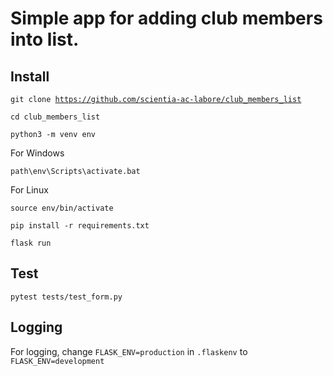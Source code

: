 <h1>Simple app for adding club members into list.</h1>

<h2>Install</h2>

<code>git clone https://github.com/scientia-ac-labore/club_members_list</code>

<code>cd club_members_list</code>

<code>python3 -m venv env</code>

For Windows

<code>path\env\Scripts\activate.bat</code>
  
For Linux
  
<code>source env/bin/activate</code>

<code>pip install -r requirements.txt</code>

<code>flask run</code>

<h2>Test</h2>

<code>pytest tests/test_form.py</code>

<h2>Logging</h2>

For logging, change <code>FLASK_ENV=production</code> in <code>.flaskenv</code> to <code>FLASK_ENV=development</code>
